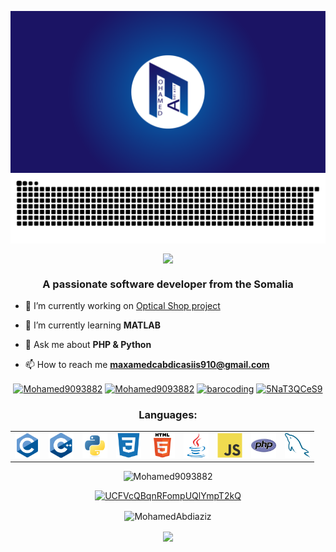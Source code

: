 <p align="center">
  <img src="https://github.com/MohamedAbdiaziz/MohamedAbdiaziz/blob/main/Untitled-1-4-01.png">
  <a href="https://github.com/MohamedAbdiaziz/">
  <img align="center" src="https://raw.githubusercontent.com/plexpt/plexpt/snake/github-snake.svg">
  </a>
  <div id="badges" align="center">
  <img align="center" src="https://readme-typing-svg.herokuapp.com?color=63CF15&lines=🥇+I'm+Mohamed+Abdiaziz+🥇">
  </div>
</p>



<p align="center">
 <h3 align="center">A passionate software developer from the Somalia</h3>

- 🔭 I’m currently working on [Optical Shop project](https://github.com/MohamedAbdiaziz/OSMS-Shop-place)

- 🌱 I’m currently learning **MATLAB**

- 💬 Ask me about **PHP & Python**

- 📫 How to reach me **maxamedcabdicasiis910@gmail.com**
</p>

<p align="center">
  <a href="https://www.facebook.com/maxamed.cabdicasiis.9210" target="blank"><img align="center" src="https://raw.githubusercontent.com/rahuldkjain/github-profile-readme-generator/master/src/images/icons/Social/facebook.svg" alt="Mohamed9093882" height="30" width="40" /></a>
  <a href="https://www.instagram.com/maxamed9093882/" target="blank"><img align="center" src="https://raw.githubusercontent.com/rahuldkjain/github-profile-readme-generator/master/src/images/icons/Social/instagram.svg" alt="Mohamed9093882" height="30" width="40" /></a>
  <a href="https://wa.me/252619093882" target="blank"><img align="center" src="https://raw.githubusercontent.com/rahuldkjain/github-profile-readme-generator/master/src/images/icons/Social/whatsapp.svg" alt="barocoding" height="30" width="40" /></a>
  <a href="https://www.linkedin.com/in/mohamed-hassan-6498a2259/" target="blank"><img align="center" src="https://raw.githubusercontent.com/rahuldkjain/github-profile-readme-generator/master/src/images/icons/Social/linked-in-alt.svg" alt="5NaT3QCeS9" height="30" width="40" /></a>
  
</p>

<p align="center"> 
<h3  align="center">Languages:</h3>
 <table  align="center">
  <tr><td>
 <a href="https://www.cprogramming.com/" target="_blank" rel="noreferrer"> <img src="https://raw.githubusercontent.com/devicons/devicon/master/icons/c/c-original.svg" alt="c" width="40" height="40"/> </a>
   </td><td>
 <a href="https://www.w3schools.com/cpp/" target="_blank" rel="noreferrer"> <img src="https://raw.githubusercontent.com/devicons/devicon/master/icons/cplusplus/cplusplus-original.svg" alt="cplusplus" width="40" height="40"/> </a>
   </td>
   <td><a href="https://www.python.org/" target="_blank" rel="noreferrer"> <img src="https://raw.githubusercontent.com/devicons/devicon/master/icons/python/python-original.svg" alt="css3" width="40" height="40"/> </a> 
   </td>
   <td><a href="www.github.com" target="_blank" rel="noreferrer"> <img src="https://github.com/devicons/devicon/blob/master/icons/css3/css3-plain.svg" alt="dotnet" width="40" height="40"/> </a>
   </td>
   <td>
    <a href="https://www.w3.org/html/" target="_blank" rel="noreferrer"> <img src="https://raw.githubusercontent.com/devicons/devicon/master/icons/html5/html5-original-wordmark.svg" alt="html5" width="40" height="40"/> </a>
   </td>
   <td><a href="https://www.java.com" target="_blank" rel="noreferrer"> <img src="https://raw.githubusercontent.com/devicons/devicon/master/icons/java/java-original.svg" alt="java" width="40" height="40"/> </a>
   </td>
   <td>
    <a href="https://developer.mozilla.org/en-US/docs/Web/JavaScript" target="_blank" rel="noreferrer"> <img src="https://raw.githubusercontent.com/devicons/devicon/master/icons/javascript/javascript-original.svg" alt="javascript" width="40" height="40"/> </a>
   </td>
    <td><a href="https://www.php.net/" target="_blank" rel="noreferrer"> <img src="https://raw.githubusercontent.com/devicons/devicon/master/icons/php/php-original.svg" alt="css3" width="40" height="40"/> </a> 
   </td>
    <td><a href="https://www.mysql.com/" target="_blank" rel="noreferrer"> <img src="https://raw.githubusercontent.com/devicons/devicon/master/icons/mysql/mysql-original.svg" alt="mysql" width="40" height="40"/> </a> 
   </td>
  </tr>
 </table>
<p align="center"> <img src="https://komarev.com/ghpvc/?username=MohamedAbdiaziz&label=Profile%20views&color=0e75b6&style=flat" alt="Mohamed9093882" /> </p>

<p align="center"> <a href="https://www.youtube.com/channel/UCFVcQBqnRFompUQlYmpT2kQ" target="blank"><img src="https://img.shields.io/youtube/channel/views/UCFVcQBqnRFompUQlYmpT2kQ?style=social" alt="UCFVcQBqnRFompUQlYmpT2kQ" /></a> </p>
 
<p align="center"> 
<img align="center" src="https://github-readme-stats.vercel.app/api/top-langs?username=MohamedAbdiaziz&show_icons=true&theme=radical&locale=en&layout=compact" alt="MohamedAbdiaziz" />
</p>
 
<p align="center">
<img align="center" src="https://github-readme-stats.vercel.app/api?username=MohamedAbdiaziz&theme=highcontrast&show_icons=true&count_private=true">
</p>
<br/>

